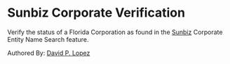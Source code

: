 # Sunbiz Corporate Verification

Verify the status of a Florida Corporation as found in the [Sunbiz](https://www.Sunbiz.org) Corporate Entity Name Search feature.

Authored By: [David P. Lopez](http://www.DavidPLopez.com)
